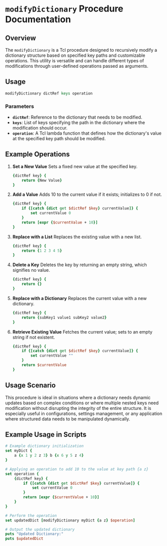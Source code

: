 
# `modifyDictionary` Procedure Documentation

## Overview
The `modifyDictionary` is a Tcl procedure designed to recursively modify a dictionary structure based on specified key paths and customizable operations. This utility is versatile and can handle different types of modifications through user-defined operations passed as arguments.

## Usage
```tcl
modifyDictionary dictRef keys operation
```

### Parameters
- **`dictRef`**: Reference to the dictionary that needs to be modified.
- **`keys`**: List of keys specifying the path in the dictionary where the modification should occur.
- **`operation`**: A Tcl lambda function that defines how the dictionary's value at the specified key path should be modified.

## Example Operations

1. **Set a New Value**
   Sets a fixed new value at the specified key.
   ```tcl
   {dictRef key} {
       return {New Value}
   }
   ```

2. **Add a Value**
   Adds 10 to the current value if it exists; initializes to 0 if not.
   ```tcl
   {dictRef key} {
       if {[catch {dict get $dictRef $key} currentValue]} {
           set currentValue 0
       }
       return [expr {$currentValue + 10}]
   }
   ```

3. **Replace with a List**
   Replaces the existing value with a new list.
   ```tcl
   {dictRef key} {
       return {1 2 3 4 5}
   }
   ```

4. **Delete a Key**
   Deletes the key by returning an empty string, which signifies no value.
   ```tcl
   {dictRef key} {
       return {}
   }
   ```

5. **Replace with a Dictionary**
   Replaces the current value with a new dictionary.
   ```tcl
   {dictRef key} {
       return {subKey1 value1 subKey2 value2}
   }
   ```

6. **Retrieve Existing Value**
   Fetches the current value; sets to an empty string if not existent.
   ```tcl
   {dictRef key} {
       if {[catch {dict get $dictRef $key} currentValue]} {
           set currentValue ""
       }
       return $currentValue
   }
   ```

## Usage Scenario
This procedure is ideal in situations where a dictionary needs dynamic updates based on complex conditions or where multiple nested keys need modification without disrupting the integrity of the entire structure. It is especially useful in configurations, settings management, or any application where structured data needs to be manipulated dynamically.

## Example Usage in Scripts

```tcl
# Example dictionary initialization
set myDict {
    a {x 1 y 2 z 3} b {x 6 y 5 z 4}
}

# Applying an operation to add 10 to the value at key path {a z}
set operation {
    {dictRef key} {
        if {[catch {dict get $dictRef $key} currentValue]} {
            set currentValue 0
        }
        return [expr {$currentValue + 10}]
    }
}

# Perform the operation
set updatedDict [modifyDictionary myDict {a z} $operation]

# Output the updated dictionary
puts "Updated Dictionary:"
puts $updatedDict
```


